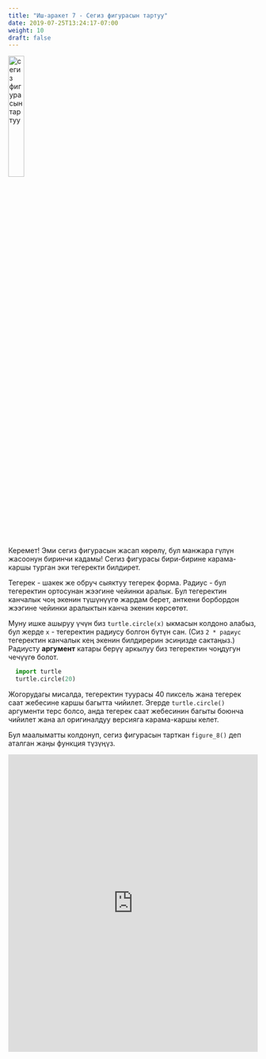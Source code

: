 ```yaml
---
title: "Иш-аракет 7 - Сегиз фигурасын тартуу"
date: 2019-07-25T13:24:17-07:00
weight: 10
draft: false
---
```


<img src="../media/turtle_circles.png" alt="сегиз фигурасын тартуу" width="25%"/>

Керемет! Эми сегиз фигурасын жасап көрөлү, бул манжара гүлүн жасоонун биринчи кадамы! Сегиз фигурасы бири-бирине карама-каршы турган эки тегеректи билдирет.

Тегерек - шакек же обруч сыяктуу тегерек форма. Радиус - бул тегеректин ортосунан жээгине чейинки аралык. Бул тегеректин канчалык чоң экенин түшүнүүгө жардам берет, анткени борбордон жээгине чейинки аралыктын канча экенин көрсөтөт.

Муну ишке ашыруу үчүн биз `turtle.circle(x)` ыкмасын колдоно алабыз, бул жерде `x` - тегеректин радиусу болгон бүтүн сан. (Сиз `2 * радиус` тегеректин канчалык кең экенин билдирерин эсиңизде сактаңыз.) Радиусту **аргумент** катары берүү аркылуу биз тегеректин чоңдугун чечүүгө болот.

``` python
  import turtle
  turtle.circle(20)
```

Жогорудагы мисалда, тегеректин туурасы 40 пиксель жана тегерек саат жебесине каршы багытта чийилет. Эгерде `turtle.circle()` аргументи терс болсо, анда тегерек саат жебесинин багыты боюнча чийилет жана ал оригиналдуу версияга карама-каршы келет.

Бул маалыматты колдонуп, сегиз фигурасын тарткан `figure_8()` деп аталган жаңы функция түзүңүз.

<iframe src="https://trinket.io/embed/python/e87cb9f3b9" width="100%" height="600" frameborder="0" marginwidth="0" marginheight="0" allowfullscreen></iframe>
